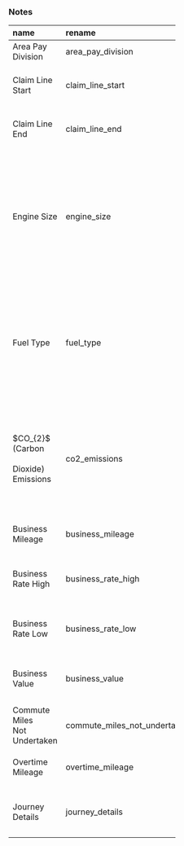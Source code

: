
<br>

### Notes

<table style="width: 65%;">
    <colgroup>
        <col span="1" style="width: 8.0%;">
        <col span="1" style="width: 8.0%;">
        <col span="1" style="width: 41.0%;">
    </colgroup>
    <thead><tr style="text-align: left">
        <th>name</th><th>rename</th><th>notes</th></tr>
    </thead>
    <tr><td>Area Pay Division</td><td>area_pay_division</td><td>str</td></tr>
    <tr><td>Claim Line Start</td><td>claim_line_start</td><td>From: yyyy/mm/dd $\rightarrow$ yyyy-mm-dd</td></tr>
    <tr><td>Claim Line End</td><td>claim_line_end</td><td>From: yyyy/mm/dd $\rightarrow$ yyyy-mm-dd</td></tr>
    <tr><td>Engine Size</td><td>engine_size</td><td><ul><li>float setting</li><li>The unit of measure is cubic centimetres.  It<br>is quite possible that some values are litres.</li></ul></td></tr>
    <tr><td>Fuel Type</td><td>fuel_type</td><td><ul><li>str</li><li>set to lower case</li><li>ascertain categories: diesel, electric, <br>hybrid, unleaded, unknown</li></ul></td></tr>
    <tr><td>$CO_{2}$ (Carbon<br></br>Dioxide) Emissions</td><td>co2_emissions</td><td><ul><li>float setting</li><li>The unit of measure is grams of carbon dioxide<br>per kilometre (gCO2/km).</li></ul></td></tr>
    <tr><td>Business Mileage</td><td>business_mileage</td><td><ul><li>float setting</li><li>miles</li></ul></td></tr>
    <tr><td>Business Rate High</td><td>business_rate_high</td><td><ul><li>float</li><li>pence per mile</li></ul></td></tr>
    <tr><td>Business Rate Low</td><td>business_rate_low</td><td><ul><li>float</li><li>pence per mile</li></ul></td></tr>
    <tr><td>Business Value</td><td>business_value</td><td><ul><li>float</li><li>pound sterling</li></ul></td></tr>
    <tr><td>Commute Miles<br>Not Undertaken</td><td>commute_miles_not_undertaken</td><td><ul><li>float setting</li><li>miles</li></ul></td></tr>
    <tr><td>Overtime Mileage</td><td>overtime_mileage</td><td><ul><li>float setting</li><li>miles</li></ul></td></tr>
    <tr><td>Journey Details</td><td>journey_details</td><td><ul><li>str</li><li>set to lower case</li></ul></td></tr>
</table>

<br>
<br>

<br>
<br>

<br>
<br>

<br>
<br>

